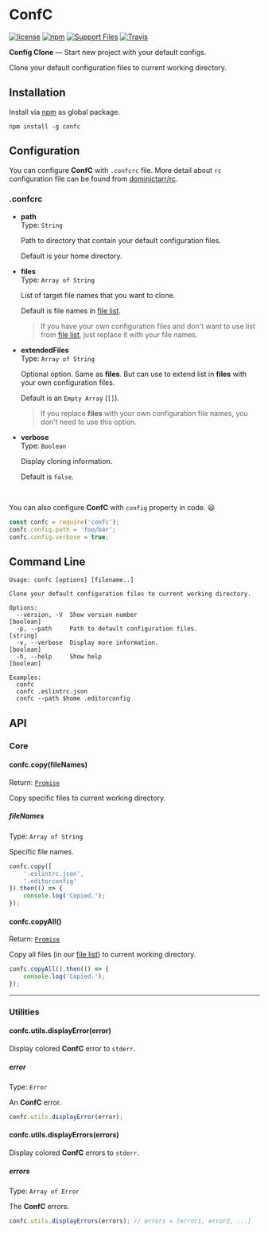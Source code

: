 # ConfC
[![license](https://img.shields.io/github/license/gluons/ConfC.svg?style=flat-square)](https://github.com/gluons/ConfC/blob/master/LICENSE)
[![npm](https://img.shields.io/npm/v/confc.svg?style=flat-square)](https://www.npmjs.com/package/confc)
[![Support Files](https://img.shields.io/badge/Support%20Files-5-orange.svg?style=flat-square)](https://github.com/gluons/ConfC/blob/master/files.yaml)
[![Travis](https://img.shields.io/travis/gluons/ConfC.svg?style=flat-square)](https://travis-ci.org/gluons/ConfC)

**Config Clone** — Start new project with your default configs.

Clone your default configuration files to current working directory.

## Installation
Install via [npm](https://www.npmjs.com/) as global package.
```
npm install -g confc
```

## Configuration
You can configure **ConfC** with `.confcrc` file. More detail about `rc` configuration file can be found from [dominictarr/rc](https://github.com/dominictarr/rc).

### .confcrc
 - **path**  
   Type: `String`

   Path to directory that contain your default configuration files.

   Default is your home directory.
 - **files**  
   Type: `Array of String`

   List of target file names that you want to clone.

   Default is file names in [file list](./files.yaml).

   > If you have your own configuration files and don't want to use list from [file list](./files.yaml), just replace it with your file names.
 - **extendedFiles**  
   Type: `Array of String`

   Optional option. Same as **files**. But can use to extend list in **files** with your own configuration files.

   Default is an `Empty Array` (`[]`).

   > If you replace **files** with your own configuration file names, you don't need to use this option.
 - **verbose**  
   Type: `Boolean`

   Display cloning information.

   Default is `false`.

<br>

You can also configure **ConfC** with `config` property in code. 😃
```javascript
const confc = require('confc');
confc.config.path = 'foo/bar';
confc.config.verbose = true;
```

## Command Line
```
Usage: confc [options] [filename..]

Clone your default configuration files to current working directory.

Options:
  --version, -V  Show version number                                   [boolean]
  -p, --path     Path to default configuration files.                   [string]
  -v, --verbose  Display more information.                             [boolean]
  -h, --help     Show help                                             [boolean]

Examples:
  confc
  confc .eslintrc.json
  confc --path $home .editorconfig
```

## API
### Core
#### confc.copy(fileNames)
Return: [`Promise`](https://developer.mozilla.org/en-US/docs/Web/JavaScript/Reference/Global_Objects/Promise)

Copy specific files to current working directory.

##### fileNames
Type: `Array of String`

Specific file names.

```javascript
confc.copy([
    '.eslintrc.json',
    '.editorconfig'
]).then(() => {
    console.log('Copied.');
});
```

#### confc.copyAll()
Return: [`Promise`](https://developer.mozilla.org/en-US/docs/Web/JavaScript/Reference/Global_Objects/Promise)

Copy all files (in our [file list](./files.yaml)) to current working directory.
```javascript
confc.copyAll().then(() => {
    console.log('Copied.');
});
```

---

### Utilities

#### confc.utils.displayError(error)
Display colored **ConfC** error to `stderr`.

##### error
Type: `Error`

An **ConfC** error.

```javascript
confc.utils.displayError(error);
```

#### confc.utils.displayErrors(errors)
Display colored **ConfC** errors to `stderr`.

##### errors
Type: `Array of Error`

The **ConfC** errors.

```javascript
confc.utils.displayErrors(errors); // errors = [error1, error2, ...]
```

